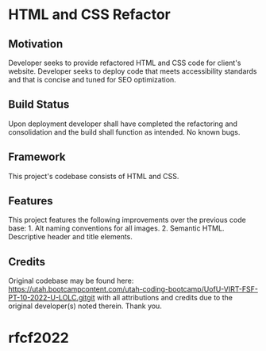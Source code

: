 # HTML and CSS Refactor

## Motivation
Developer seeks to provide refactored HTML and CSS code for client's website.  Developer seeks to deploy code that meets accessibility standards and that is concise and tuned for SEO optimization.

## Build Status
Upon deployment developer shall have completed the refactoring and consolidation and the build shall function as intended.  No known bugs.

## Framework
This project's codebase consists of HTML and CSS.

## Features
This project features the following improvements over the previous code base: 1. Alt naming conventions for all images. 2. Semantic HTML. Descriptive header and title elements.

## Credits
Original codebase may be found here: https://utah.bootcampcontent.com/utah-coding-bootcamp/UofU-VIRT-FSF-PT-10-2022-U-LOLC.gitgit with all attributions and credits due to the original developer(s) noted therein.  Thank you.

# rfcf2022


